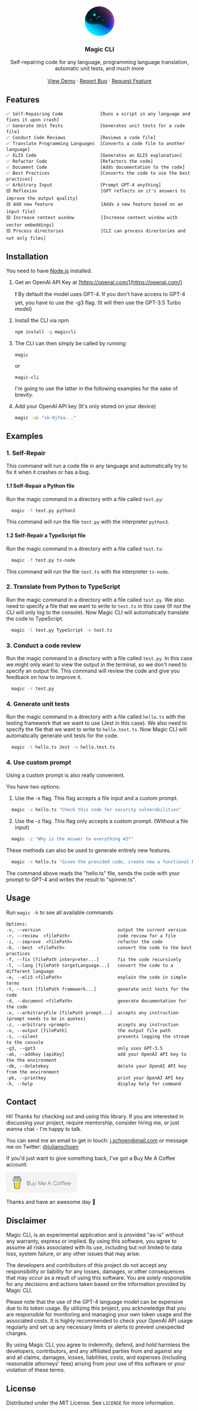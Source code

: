<a name="readme-top"></a>

<br />
<div align="center">
  <a href="https://github.com/ntegrals/magic-cli">
    <img src="images/logo.png" alt="Logo" width="80" height="80">
  </a>

<h3 align="center">Magic CLI</h3>

  <p align="center">
    Self-repairing code for any language, programming language translation, automatic unit tests, and much more
    <br />
    <br />
    <a href="https://github.com/ntegrals/magic-cli">View Demo</a>
    ·
    <a href="https://github.com/ntegrals/magic-cli/issues">Report Bug</a>
    ·
    <a href="https://github.com/ntegrals/magic-cli/issues">Request Feature</a>
  </p>
</div>

<!-- <a href="https://youtu.be/GyRd0qW0mYo">
    <img src="images/demo.png" alt="Logo">
  </a> -->

## Features

    ✅ Self-Repairing Code              [Runs a script in any language and fixes it upon crash]
    ✅ Generate Unit Tests              [Generates unit tests for a code file]
    ✅ Conduct Code Reviews             [Reviews a code file]
    ✅ Translate Programming Languages  [Converts a code file to another language]
    ✅ ELI5 Code                        [Generates an ELI5 explanation]
    ✅ Refactor Code                    [Refactors the code]
    ✅ Document Code                    [Adds documentation to the code]
    ✅ Best Practices                   [Converts the code to use the best practices]
    ✅ Arbitrary Input                  [Prompt GPT-4 anything]
    🟨 Reflexion                        [GPT reflects on it's answers to improve the output quality]
    🟨 Add new feature                  [Adds a new feature based on an input file]
    🟨 Increase context window          [Increase context window with vector embeddings]
    🟨 Process directories              [CLI can process directories and not only files]

## Installation

You need to have [Node.js](https://nodejs.org/en) installed.

1. Get an OpenAI API Key at [https://openai.com/](https://openai.com/)

   ❗️ By default the model uses GPT-4. If you don't have access to GPT-4 yet, you have to use the -g3 flag. (It will then use the GPT-3.5 Turbo model)

2. Install the CLI via npm
   ```sh
   npm install -g magiccli
   ```
3. The CLI can then simply be called by running:
   ```
   magic
   ```
   or
   ```
   magic-cli
   ```
   I'm going to use the latter in the following examples for the sake of brevity.
4. Add your OpenAI API key (It's only stored on your device)
   ```sh
   magic -ak "sk-9jfoa..."
   ```

<!-- USAGE EXAMPLES -->

## Examples

### 1. Self-Repair

This command will run a code file in any language and automatically try to fix it when it crashes or has a bug.

#### 1.1 Self-Repair a Python file

Run the magic command in a directory with a file called `test.py`:

```sh
  magic -f test.py python3
```

This command will run the file `test.py` with the interpreter `python3`.

#### 1.2 Self-Repair a TypeScript file

Run the magic command in a directory with a file called `test.ts`:

```sh
  magic -f test.py ts-node
```

This command will run the file `test.ts` with the interpreter `ts-node`.

### 2. Translate from Python to TypeScript

Run the magic command in a directory with a file called `test.py`. We also need to specify a file that we want to write to `test.ts` in this case (If not the CLI will only log to the console). Now Magic CLI will automatically translate the code to TypeScript.

```sh
  magic -l test.py TypeScript -o test.ts
```

### 3. Conduct a code review

Run the magic command in a directory with a file called `test.py`. In this case we might only want to view the output in the terminal, so we don't need to specify an output file. This command will review the code and give you feedback on how to improve it.

```sh
  magic -r test.py
```

### 4. Generate unit tests

Run the magic command in a directory with a file called `hello.ts` with the testing framework that we want to use (Jest in this case). We also need to specify the file that we want to write to `hello.test.ts`. Now Magic CLI will automatically generate unit tests for the code.

```sh
  magic -t hello.ts Jest -o hello.test.ts
```

### 4. Use custom prompt

Using a custom prompt is also really convenient.

You have two options:

1. Use the -x flag. This flag accepts a file input and a custom prompt.

```sh
  magic -x hello.ts "Check this code for security vulnerabilities"
```

2. Use the -z flag. This flag only accepts a custom prompt. (Without a file input)

```sh
  magic -z "Why is the answer to everything 42?"
```

These methods can also be used to generate entirely new features.

```sh
  magic -x hello.ts "Given the provided code, create new a functional React component, that implements a loading spinner. Only return the code." -o spinner.ts
```

The command above reads the "hello.ts" file, sends the code with your prompt to GPT-4 and writes the result to "spinner.ts".

## Usage

Run `magic -h` to see all available commands

    Options:
    -v, --version                             output the current version
    -r, --review  <filePath>                  code review for a file
    -i, --improve  <filePath>                 refactor the code
    -b, --best  <filePath>                    convert the code to the best practices
    -f, --fix [filePath interpreter...]       fix the code recursively
    -l, --lang [filePath targetLanguage...]   convert the code to a different language
    -e, --eli5 <filePath>                     explain the code in simple terms
    -t, --test [filePath framework...]        generate unit tests for the code
    -d, --document <filePath>                 generate documentation for the code
    -x, --arbitraryFile [filePath prompt...]  accepts any instruction (prompt needs to be in quotes)
    -z, --arbitrary <prompt>                  accepts any instruction
    -o, --output [filePath]                   the output file path
    -s, --silent                              prevents logging the stream to the console
    -g3, --gpt3                               only uses GPT-3.5
    -ak, --addkey [apiKey]                    add your OpenAI API key to the the environment
    -dk, --deletekey                          delete your OpenAI API key from the environment
    -pk, --printkey                           print your OpenAI API key
    -h, --help                                display help for command

## Contact

Hi! Thanks for checking out and using this library. If you are interested in discussing your project, require mentorship, consider hiring me, or just wanna chat - I'm happy to talk.

You can send me an email to get in touch: j.schoen@mail.com or message me on Twitter: [@julianschoen](https://twitter.com/julianschoen)

If you'd just want to give something back, I've got a Buy Me A Coffee account:

<a href="https://www.buymeacoffee.com/ntegrals">
<img src="images/buymeacoffee.png" alt="buymeacoffee" width="192">
</a>

Thanks and have an awesome day 👋

## Disclaimer

Magic CLI, is an experimental application and is provided "as-is" without any warranty, express or implied. By using this software, you agree to assume all risks associated with its use, including but not limited to data loss, system failure, or any other issues that may arise.

The developers and contributors of this project do not accept any responsibility or liability for any losses, damages, or other consequences that may occur as a result of using this software. You are solely responsible for any decisions and actions taken based on the information provided by Magic CLI.

Please note that the use of the GPT-4 language model can be expensive due to its token usage. By utilizing this project, you acknowledge that you are responsible for monitoring and managing your own token usage and the associated costs. It is highly recommended to check your OpenAI API usage regularly and set up any necessary limits or alerts to prevent unexpected charges.

By using Magic CLI, you agree to indemnify, defend, and hold harmless the developers, contributors, and any affiliated parties from and against any and all claims, damages, losses, liabilities, costs, and expenses (including reasonable attorneys' fees) arising from your use of this software or your violation of these terms.

<!-- LICENSE -->

## License

Distributed under the MIT License. See `LICENSE` for more information.

[product-screenshot]: images/demo.png
